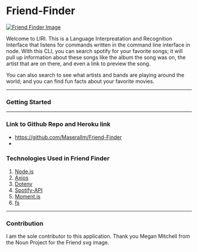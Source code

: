 # Friend-Finder

[![Friend Finder Image](wp2465899-javascript-wallpapers.jpg)](https://drive.google.com/file/d/1t6RnO3-BIHhh_yzuL1nK8iHspHfsUoDq/preview)

Welcome to LIRI. This is a Language Interpreatation and Recognition Interface that listens for commands written in the command line interface in node. With this CLI, you can search spotify for your favorite songs; it will pull up information about these songs like the album the song was on, the artist that are on there, and even a link to preview the song.

You can also search to see what artists and bands are playing around the world; and you can find fun facts about your favorite movies.

---

### Getting Started

---

### Link to Github Repo and Heroku link

- https://github.com/Maserallm/Friend-Finder
-

### Technologies Used in Friend Finder

1. [Node.js](https://nodejs.org/en/docs/)
2. [Axios](https://www.npmjs.com/package/axios)
3. [Dotenv](https://www.npmjs.com/package/dotenv)
4. [Spotify-API](https://www.npmjs.com/package/node-spotify-api)
5. [Moment.js](https://momentjs.com/docs/#/use-it/node-js/)
6. [fs](https://nodejs.org/api/fs.html)

---

### Contribution

I am the sole contributor to this application. Thank you Megan Mitchell from the Noun Project for the Friend svg image.
